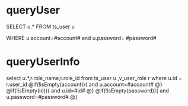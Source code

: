 	  
	  
queryUser
===
SELECT
u.*
FROM
ts_user u

WHERE
 u.account=#account# and u.password= #password#
	

queryUserInfo
===
select u.*,r.role_name,r.role_id
from ts_user u ,v_user_role r  where u.id = r.user_id 
@if(!isEmpty(account)){
	 and u.account=#account# 
@}
@if(!isEmpty(id)){
	 and u.id=#id# 
@}
@if(!isEmpty(password)){
	 and u.password=#password# 
@}

